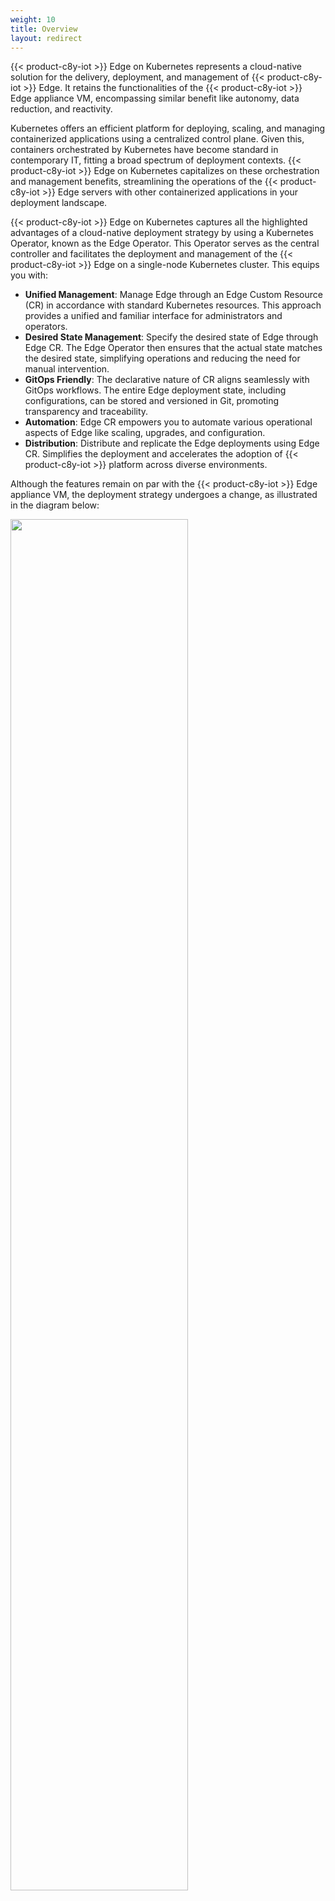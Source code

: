 ```yaml
---
weight: 10
title: Overview
layout: redirect
---
```


{{< product-c8y-iot >}} Edge on Kubernetes represents a cloud-native solution for the delivery, deployment, and management of {{< product-c8y-iot >}} Edge. It retains the functionalities of the {{< product-c8y-iot >}} Edge appliance VM, encompassing similar benefit like autonomy, data reduction, and reactivity.

Kubernetes offers an efficient platform for deploying, scaling, and managing containerized applications using a centralized control plane. Given this, containers orchestrated by Kubernetes have become standard in contemporary IT, fitting a broad spectrum of deployment contexts. {{< product-c8y-iot >}} Edge on Kubernetes capitalizes on these orchestration and management benefits, streamlining the operations of the {{< product-c8y-iot >}} Edge servers with other containerized applications in your deployment landscape.

{{< product-c8y-iot >}} Edge on Kubernetes captures all the highlighted advantages of a cloud-native deployment strategy by using a Kubernetes Operator, known as the Edge Operator. This Operator serves as the central controller and facilitates the deployment and management of the {{< product-c8y-iot >}} Edge on a single-node Kubernetes cluster. This equips you with:

- **Unified Management**: Manage Edge through an Edge Custom Resource (CR) in accordance with standard Kubernetes resources. This approach provides a unified and familiar interface for administrators and operators.
- **Desired State Management**: Specify the desired state of Edge through Edge CR. The Edge Operator then ensures that the actual state matches the desired state, simplifying operations and reducing the need for manual intervention.
- **GitOps Friendly**: The declarative nature of CR aligns seamlessly with GitOps workflows. The entire Edge deployment state, including configurations, can be stored and versioned in Git, promoting transparency and traceability. 
- **Automation**: Edge CR empowers you to automate various operational aspects of Edge like scaling, upgrades, and configuration.
- **Distribution**: Distribute and replicate the Edge deployments using Edge CR. Simplifies the deployment and accelerates the adoption of {{< product-c8y-iot >}} platform across diverse environments.

Although the features remain on par with the {{< product-c8y-iot >}} Edge appliance VM, the deployment strategy undergoes a change, as illustrated in the diagram below:

<img src="/images/edge-k8s/edge-k8-overview.png" name="{{< product-c8y-iot >}} Edge overview" style="width:75%;"/>